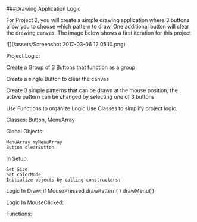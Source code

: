 ###Drawing Application Logic

For Project 2, you will create a simple drawing application where 3 buttons allow you to choose which pattern to draw. One additional button will clear the drawing canvas.  The image below shows a first iteration for this project

![](/assets/Screenshot 2017-03-06 12.05.10.png)

Project Logic:

Create a Group of 3 Buttons that function as a group

Create a single Button to clear the canvas

Create 3 simple patterns that can be drawn at the mouse position, the active pattern can be changed by selecting one of 3 buttons

Use Functions to organize Logic
Use Classes to simplify project logic.

Classes:  Button, MenuArray
    
Global Objects:

    MenuArray myMenuArray
    Button clearButton
    
In Setup:  

    Set Size
    Set colorMode
    Initialize objects by calling constructors:
 
    
Logic In Draw:
    if MousePressed
        drawPattern( )
    drawMenu( )
    
Logic In MouseClicked:
    
    
    
    
 Functions:  
 